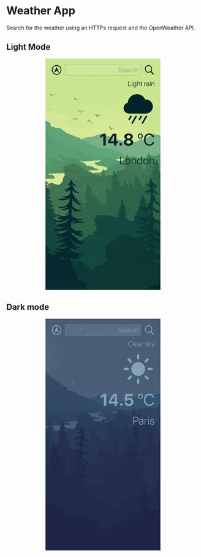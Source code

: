 #  Weather App
Search for the weather using an HTTPs request and the OpenWeather API.

## Light Mode
<p align="center">
  <img width="300" height="auto" src="screenShot1.jpeg">
</p>

## Dark mode
<p align="center">
  <img width="300" height="auto" src="screenShot2.jpeg">
</p>
